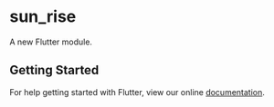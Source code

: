 # sun_rise

A new Flutter module.

## Getting Started

For help getting started with Flutter, view our online
[documentation](https://flutter.dev/).

